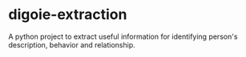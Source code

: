 # digoie-extraction
A python project to extract useful information for identifying person's description, behavior and relationship.
